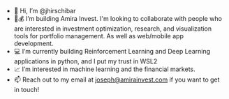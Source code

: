 - 👋 Hi, I’m @jhirschibar
- 💸💰 I’m building Amira Invest. I'm looking to collaborate with people who are interested in investment optimization, research, and visualization tools for portfolio management. As well as web/mobile app development.
- 💻 I’m currently building Reinforcement Learning and Deep Learning applications in python, and I put my trust in WSL2
- 📈 I’m interested in machine learning and the financial markets.
- 📫 Reach out to my email at joseph@amirainvest.com if you want to get in touch!

<!---
jhirschibar/jhirschibar is a ✨ special ✨ repository because its `README.md` (this file) appears on your GitHub profile.
You can click the Preview link to take a look at your changes.
--->
